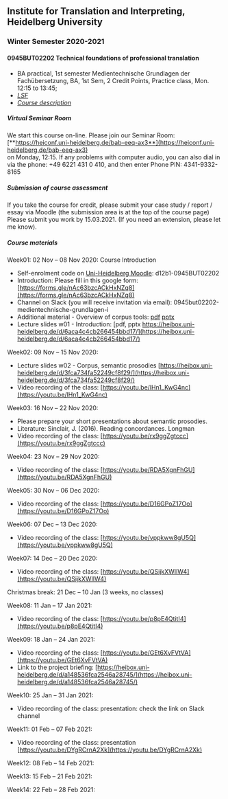 ## Institute for Translation and Interpreting, Heidelberg University
### Winter Semester 2020-2021
#### 0945BUT02202 Technical foundations of professional translation
- BA practical, 1st semester  Medientechnische Grundlagen der Fachübersetzung, BA, 1st Sem, 2 Credit Points, Practice class, Mon.	12:15 to 13:45;
- [*LSF*](https://lsf.uni-heidelberg.de/qisserver/rds?state=verpublish&status=init&vmfile=no&publishid=323831&moduleCall=webInfo&publishConfFile=webInfo&publishSubDir=veranstaltung)
- [*Course description*](../teach2020-21-WS.md#0945BUT02202)

##### Virtual Seminar Room

We start this course on-line. Please join our Seminar Room:  
[**https://heiconf.uni-heidelberg.de/bab-eeq-ax3**](https://heiconf.uni-heidelberg.de/bab-eeq-ax3)  
on Monday, 12:15. If any problems with computer audio, you can also dial in via the phone: +49 6221 431 0 410, and then enter Phone PIN: 4341-9332-8165

##### Submission of course assessment

If you take the course for credit, please submit your case study / report / essay via Moodle (the submission area is at the top of the course page)
Please submit you work by 15.03.2021. (If you need an extension, please let me know).

##### Course materials

Week01: 02 Nov – 08 Nov 2020: Course Introduction  
- Self-enrolment code on [Uni-Heidelberg Moodle](https://moodle.uni-heidelberg.de/): d12b1-0945BUT02202
- Introduction: Please fill in this google form: [https://forms.gle/nAc63bzcACkHxNZq8](https://forms.gle/nAc63bzcACkHxNZq8)
- Channel on Slack (you will receive invitation via email): 0945but02202-medientechnische-grundlagen-i
- Additional material - Overview of corpus tools: [pdf](https://heibox.uni-heidelberg.de/f/4f721cae16374602b412/) [pptx](https://heibox.uni-heidelberg.de/f/fe4b099405f84d7a9c97/)
- Lecture slides w01 - Introduction: [pdf, pptx https://heibox.uni-heidelberg.de/d/6aca4c4cb266454bbd17/](https://heibox.uni-heidelberg.de/d/6aca4c4cb266454bbd17/)

Week02: 09 Nov – 15 Nov 2020:
- Lecture slides w02 - Corpus, semantic prosodies [https://heibox.uni-heidelberg.de/d/3fca734fa52249cf8f29/](https://heibox.uni-heidelberg.de/d/3fca734fa52249cf8f29/)
- Video recording of the class: [https://youtu.be/lHn1_KwG4nc](https://youtu.be/lHn1_KwG4nc)

Week03: 16 Nov – 22 Nov 2020:
- Please prepare your short presentations about semantic prosodies.
- Literature: Sinclair, J. (2016). Reading concordances. Longman
- Video recording of the class: [https://youtu.be/rx9ggZgtccc](https://youtu.be/rx9ggZgtccc)

Week04: 23 Nov – 29 Nov 2020:
- Video recording of the class: [https://youtu.be/RDA5XgnFhGU](https://youtu.be/RDA5XgnFhGU)

Week05: 30 Nov – 06 Dec 2020:
- Video recording of the class: [https://youtu.be/D16GPoZ17Oo](https://youtu.be/D16GPoZ17Oo)

Week06: 07 Dec – 13 Dec 2020:
- Video recording of the class: [https://youtu.be/vppkww8gU5Q](https://youtu.be/vppkww8gU5Q)

Week07: 14 Dec – 20 Dec 2020:
- Video recording of the class: [https://youtu.be/QSijkXWIlW4](https://youtu.be/QSijkXWIlW4)

Christmas break: 21 Dec – 10 Jan (3 weeks, no classes)  

Week08: 11 Jan – 17 Jan 2021:
- Video recording of the class: [https://youtu.be/p8pE4QtitI4](https://youtu.be/p8pE4QtitI4)

Week09: 18 Jan – 24 Jan 2021:
- Video recording of the class: [https://youtu.be/GEt6XvFVtVA](https://youtu.be/GEt6XvFVtVA)
- Link to the project briefing: [https://heibox.uni-heidelberg.de/d/a148536fca2546a28745/](https://heibox.uni-heidelberg.de/d/a148536fca2546a28745/)

Week10: 25 Jan – 31 Jan 2021:
- Video recording of the class: presentation: check the link on Slack channel

Week11: 01 Feb – 07 Feb 2021:
- Video recording of the class: presentation [https://youtu.be/DYgRCrnA2Xk](https://youtu.be/DYgRCrnA2Xk)


Week12: 08 Feb – 14 Feb 2021:

Week13: 15 Feb – 21 Feb 2021:

Week14: 22 Feb – 28 Feb 2021:
